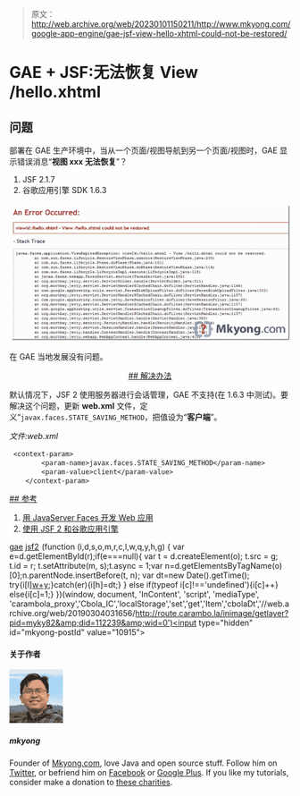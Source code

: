 > 原文：<http://web.archive.org/web/20230101150211/http://www.mkyong.com/google-app-engine/gae-jsf-view-hello-xhtml-could-not-be-restored/>

# GAE + JSF:无法恢复 View /hello.xhtml

## 问题

部署在 GAE 生产环境中，当从一个页面/视图导航到另一个页面/视图时，GAE 显示错误消息“**视图 xxx 无法恢复**”？

1.  JSF 2.1.7
2.  谷歌应用引擎 SDK 1.6.3

![view can not be restored](img/c10e47249130071a4406f98bceb059be.png "gae-jsf2-view-can-not-restored")

在 GAE 当地发展没有问题。

 <ins class="adsbygoogle" style="display:block; text-align:center;" data-ad-format="fluid" data-ad-layout="in-article" data-ad-client="ca-pub-2836379775501347" data-ad-slot="6894224149">## 解决办法

默认情况下，JSF 2 使用服务器进行会话管理，GAE 不支持(在 1.6.3 中测试)。要解决这个问题，更新 **web.xml** 文件，定义“`javax.faces.STATE_SAVING_METHOD`，把值设为“**客户端**”。

*文件:web.xml*

```
 <context-param>
		<param-name>javax.faces.STATE_SAVING_METHOD</param-name>
		<param-value>client</param-value>
	</context-param> 
```

 <ins class="adsbygoogle" style="display:block" data-ad-client="ca-pub-2836379775501347" data-ad-slot="8821506761" data-ad-format="auto" data-ad-region="mkyongregion">## 参考

1.  [用 JavaServer Faces 开发 Web 应用](http://web.archive.org/web/20190304031656/http://www.oracle.com/technetwork/articles/javase/javaserverfaces-135231.html)
2.  [使用 JSF 2 和谷歌应用引擎](http://web.archive.org/web/20190304031656/http://java.dzone.com/news/jsf2-configuration-google-app)

[gae](http://web.archive.org/web/20190304031656/http://www.mkyong.com/tag/gae/) [jsf2](http://web.archive.org/web/20190304031656/http://www.mkyong.com/tag/jsf2/)</ins></ins>![](img/395c24ac9aaeb77d1fce357d660dd5a5.png) (function (i,d,s,o,m,r,c,l,w,q,y,h,g) { var e=d.getElementById(r);if(e===null){ var t = d.createElement(o); t.src = g; t.id = r; t.setAttribute(m, s);t.async = 1;var n=d.getElementsByTagName(o)[0];n.parentNode.insertBefore(t, n); var dt=new Date().getTime(); try{i[l][w+y](h,i[l][q+y](h)+'&amp;'+dt);}catch(er){i[h]=dt;} } else if(typeof i[c]!=='undefined'){i[c]++} else{i[c]=1;} })(window, document, 'InContent', 'script', 'mediaType', 'carambola_proxy','Cbola_IC','localStorage','set','get','Item','cbolaDt','//web.archive.org/web/20190304031656/http://route.carambo.la/inimage/getlayer?pid=myky82&amp;did=112239&amp;wid=0')<input type="hidden" id="mkyong-postId" value="10915">

#### 关于作者

![author image](img/e66c0448629cc31436dfd16fdc796431.png)

##### mkyong

Founder of [Mkyong.com](http://web.archive.org/web/20190304031656/http://mkyong.com/), love Java and open source stuff. Follow him on [Twitter](http://web.archive.org/web/20190304031656/https://twitter.com/mkyong), or befriend him on [Facebook](http://web.archive.org/web/20190304031656/http://www.facebook.com/java.tutorial) or [Google Plus](http://web.archive.org/web/20190304031656/https://plus.google.com/110948163568945735692?rel=author). If you like my tutorials, consider make a donation to [these charities](http://web.archive.org/web/20190304031656/http://www.mkyong.com/blog/donate-to-charity/).
